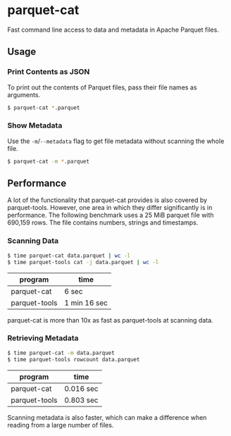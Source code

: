 # parquet-cat
Fast command line access to data and metadata in Apache Parquet files.

## Usage

### Print Contents as JSON
To print out the contents of Parquet files, pass their file names as arguments.

```sh
$ parquet-cat *.parquet
```

### Show Metadata
Use the `-m`/`--metadata` flag to get file metadata without scanning the whole file.

```sh
$ parquet-cat -m *.parquet
```

## Performance

A lot of the functionality that parquet-cat provides is also covered by parquet-tools. However, one area in which they differ significantly is in performance. The following benchmark uses a 25 MiB parquet file with 690,159 rows. The file contains numbers, strings and timestamps.

### Scanning Data

```sh
$ time parquet-cat data.parquet | wc -l
$ time parquet-tools cat -j data.parquet | wc -l
```

program       | time
--------------|-----
parquet-cat   | 6 sec
parquet-tools | 1 min 16 sec

parquet-cat is more than 10x as fast as parquet-tools at scanning data.

### Retrieving Metadata

```sh
$ time parquet-cat -m data.parquet
$ time parquet-tools rowcount data.parquet
```

program       | time
--------------|-----
parquet-cat   | 0.016 sec
parquet-tools | 0.803 sec

Scanning metadata is also faster, which can make a difference when reading from a large number of files.

